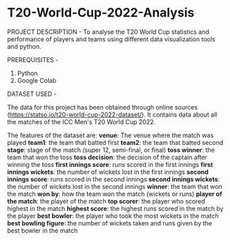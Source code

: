 # T20-World-Cup-2022-Analysis

PROJECT DESCRIPTION - 
To analyse the T20 World Cup statistics and performance of players and teams using different data visualization tools and python.

PREREQUISITES - 
1. Python
2. Google Colab

DATASET USED - 

The data for this project has been obtained through online sources (https://statso.io/t20-world-cup-2022-dataset/). It contains data about all the matches of the ICC Men's T20 World Cup 2022.

The features of the dataset are:
**venue**: The venue where the match was played
**team1**: the team that batted first
**team2**: the team that batted second
**stage**: stage of the match (super 12, semi-final, or final)
**toss winner**: the team that won the toss
**toss decision**: the decision of the captain after winning the toss
**first innings score**: runs scored in the first innings
**first innings wickets**: the number of wickets lost in the first innings
**second innings score**: runs scored in the second innings
**second innings wickets**: the number of wickets lost in the second innings
**winner**: the team that won the match
**won by**: how the team won the match (wickets or runs)
**player of the match**: the player of the match
**top scorer**: the player who scored highest in the match
**highest score**: the highest runs scored in the match by the player
**best bowler**: the player who took the most wickets in the match
**best bowling figure**: the number of wickets taken and runs given by the best bowler in the match

